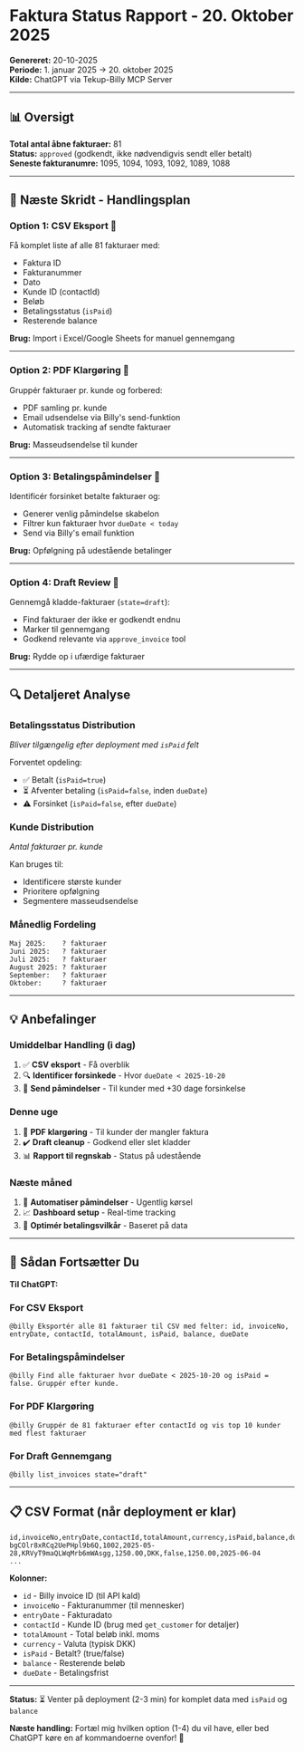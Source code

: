 # Faktura Status Rapport - 20. Oktober 2025

**Genereret:** 20-10-2025  
**Periode:** 1. januar 2025 → 20. oktober 2025  
**Kilde:** ChatGPT via Tekup-Billy MCP Server  

---

## 📊 Oversigt

**Total antal åbne fakturaer:** 81  
**Status:** `approved` (godkendt, ikke nødvendigvis sendt eller betalt)  
**Seneste fakturanumre:** 1095, 1094, 1093, 1092, 1089, 1088

---

## 🎯 Næste Skridt - Handlingsplan

### Option 1: CSV Eksport 📄

Få komplet liste af alle 81 fakturaer med:
- Faktura ID
- Fakturanummer  
- Dato
- Kunde ID (contactId)
- Beløb
- Betalingsstatus (`isPaid`)
- Resterende balance

**Brug:** Import i Excel/Google Sheets for manuel gennemgang

---

### Option 2: PDF Klargøring 📑

Gruppér fakturaer pr. kunde og forbered:
- PDF samling pr. kunde
- Email udsendelse via Billy's send-funktion
- Automatisk tracking af sendte fakturaer

**Brug:** Masseudsendelse til kunder

---

### Option 3: Betalingspåmindelser 💌

Identificér forsinket betalte fakturaer og:
- Generer venlig påmindelse skabelon
- Filtrer kun fakturaer hvor `dueDate < today`
- Send via Billy's email funktion

**Brug:** Opfølgning på udestående betalinger

---

### Option 4: Draft Review 📝

Gennemgå kladde-fakturaer (`state=draft`):
- Find fakturaer der ikke er godkendt endnu
- Marker til gennemgang
- Godkend relevante via `approve_invoice` tool

**Brug:** Rydde op i ufærdige fakturaer

---

## 🔍 Detaljeret Analyse

### Betalingsstatus Distribution

*Bliver tilgængelig efter deployment med `isPaid` felt*

Forventet opdeling:
- ✅ Betalt (`isPaid=true`)
- ⏳ Afventer betaling (`isPaid=false`, inden `dueDate`)
- ⚠️ Forsinket (`isPaid=false`, efter `dueDate`)

### Kunde Distribution

*Antal fakturaer pr. kunde*

Kan bruges til:
- Identificere største kunder
- Prioritere opfølgning
- Segmentere masseudsendelse

### Månedlig Fordeling

```
Maj 2025:    ? fakturaer
Juni 2025:   ? fakturaer  
Juli 2025:   ? fakturaer
August 2025: ? fakturaer
September:   ? fakturaer
Oktober:     ? fakturaer
```

---

## 💡 Anbefalinger

### Umiddelbar Handling (i dag)

1. ✅ **CSV eksport** - Få overblik
2. 🔍 **Identificer forsinkede** - Hvor `dueDate < 2025-10-20`
3. 📧 **Send påmindelser** - Til kunder med +30 dage forsinkelse

### Denne uge

1. 📑 **PDF klargøring** - Til kunder der mangler faktura
2. ✔️ **Draft cleanup** - Godkend eller slet kladder
3. 📊 **Rapport til regnskab** - Status på udestående

### Næste måned

1. 🤖 **Automatiser påmindelser** - Ugentlig kørsel
2. 📈 **Dashboard setup** - Real-time tracking
3. 🎯 **Optimér betalingsvilkår** - Baseret på data

---

## 🚀 Sådan Fortsætter Du

**Til ChatGPT:**

### For CSV Eksport

```
@billy Eksportér alle 81 fakturaer til CSV med felter: id, invoiceNo, entryDate, contactId, totalAmount, isPaid, balance, dueDate
```

### For Betalingspåmindelser

```
@billy Find alle fakturaer hvor dueDate < 2025-10-20 og isPaid = false. Gruppér efter kunde.
```

### For PDF Klargøring

```
@billy Gruppér de 81 fakturaer efter contactId og vis top 10 kunder med flest fakturaer
```

### For Draft Gennemgang

```
@billy list_invoices state="draft"
```

---

## 📋 CSV Format (når deployment er klar)

```csv
id,invoiceNo,entryDate,contactId,totalAmount,currency,isPaid,balance,dueDate
bgCOlr8xRCq2UePHpl9b6Q,1002,2025-05-28,KRVyT9maQLWqMrb6mWAsgg,1250.00,DKK,false,1250.00,2025-06-04
...
```

**Kolonner:**
- `id` - Billy invoice ID (til API kald)
- `invoiceNo` - Fakturanummer (til mennesker)
- `entryDate` - Fakturadato
- `contactId` - Kunde ID (brug med `get_customer` for detaljer)
- `totalAmount` - Total beløb inkl. moms
- `currency` - Valuta (typisk DKK)
- `isPaid` - Betalt? (true/false)
- `balance` - Resterende beløb
- `dueDate` - Betalingsfrist

---

**Status:** ⏳ Venter på deployment (2-3 min) for komplet data med `isPaid` og `balance`

**Næste handling:** Fortæl mig hvilken option (1-4) du vil have, eller bed ChatGPT køre en af kommandoerne ovenfor! 🎯
